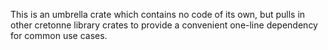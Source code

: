 This is an umbrella crate which contains no code of its own, but pulls in
other cretonne library crates to provide a convenient one-line dependency
for common use cases.
